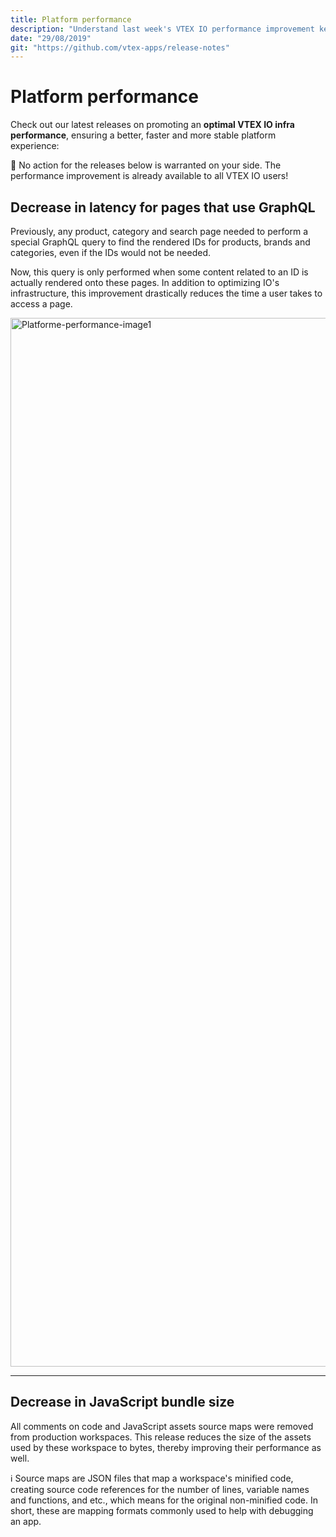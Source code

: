 ```yaml
---
title: Platform performance
description: "Understand last week's VTEX IO performance improvement key points."
date: "29/08/2019"
git: "https://github.com/vtex-apps/release-notes"
---
```



# Platform performance

Check out our latest releases on promoting an  **optimal VTEX IO infra performance**, ensuring a better, faster and more stable platform experience:

:eyes: No action for the releases below is warranted on your side. The performance improvement is already available to all VTEX IO users!

##  Decrease in latency for pages that use GraphQL

Previously, any product, category and search page needed to perform a special GraphQL query to find the rendered IDs for products, brands and categories, even if the IDs would not be needed. 

Now, this query is only performed when some content related to an ID is actually rendered onto these pages. In addition to optimizing IO's infrastructure, this improvement drastically reduces the time a user takes to access a page.

<img width="1678" alt="Platforme-performance-image1" src="https://user-images.githubusercontent.com/52087100/63978326-79404c80-ca8c-11e9-8623-5393f852c8f9.png">

---

## Decrease in JavaScript bundle size

All comments on code and JavaScript assets source maps were removed from production workspaces. This release reduces the size of the assets used by these workspace to bytes, thereby improving their performance as well.

:information_source: Source maps are JSON files that map a workspace's minified code, creating source code references for the number of lines, variable names and functions, and etc., which means for the original non-minified code. In short, these are mapping formats commonly used to help with debugging an app.
